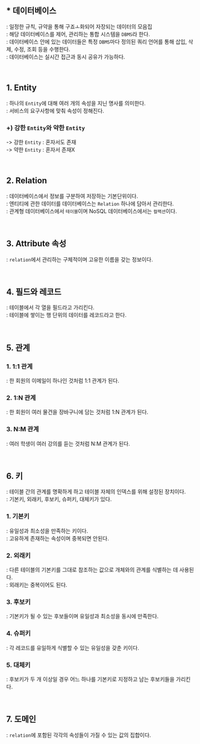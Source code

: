 ## * 데이터베이스
: 일정한 규칙, 규약을 통해 구죠ㅗ화되어 자장되는 데이터의 모음집  
: 해당 데이터베이스를 제어, 관리하는 통합 시스템을 `DBMS`라 한다.  
: 데이터베이스 안에 있는 데이터들은 특정 `DBMS`마다 정의된 쿼리 언어를 통해 삽입, 삭제, 수정, 조회 등을 수행한다.  
: 데이터베이스는 실시간 접근과 동시 공유가 가능하다.

 <br/>

## 1. Entity
: 하나의 `Entity`에 대해 여러 개의 속성을 지닌 명사를 의미한다.  
: 서비스의 요구사항에 맞춰 속성이 정해진다.  

### +) 강한 `Entity`와 약한 `Entity`  
-> 강한 `Entity` : 혼자서도 존재  
-> 약한 `Entity` : 혼자서 존재X

<br/>

## 2. Relation
: 데이터베이스에서 정보를 구분하여 저장하는 기본단위이다.  
: 엔티티에 관한 데이터를 데이터베이스는 `Relation` 하나에 담아서 관리한다.  
: 관계형 데이터베이스에서 `테이블`이며 NoSQL 데이터베이스에서는 `컬랙션`이다.  

<br/>

## 3. Attribute 속성
: `relation`에서 관리하는 구체적이며 고유한 이름을 갖는 정보이다.   

<br/>

## 4. 필드와 레코드
: 테이블에서 각 열을 필드라고 가리킨다.    
: 테이블에 쌓이는 행 단위의 데이터를 레코드라고 한다.  

<br/>

## 5. 관계
### 1. 1:1 관계
: 한 회원의 이메일이 하나인 것처럼 1:1 관계가 된다.  

### 2. 1:N 관계
: 한 회원이 여러 물건을 장바구니에 담는 것처럼 1:N 관계가 된다.  

### 3. N:M 관계
: 여러 학생이 여러 강의를 듣는 것처럼 N:M 관계가 된다.  

<br/>

## 6. 키
: 테이블 간의 관계를 명확하게 하고 테이블 자체의 인덱스를 위해 설정된 장치이다.  
: 기본키, 외래키, 후보키, 슈퍼키, 대체키가 있다.   
### 1. 기본키
: 유일성과 최소성을 만족하는 키이다.  
: 고유하게 존재하는 속성이며 중복되면 안된다.  
### 2. 외래키
: 다른 테이블의 기본키를 그대로 참조하는 값으로 개체와의 관계를 식별하는 데 사용된다.  
: 외래키는 중복이어도 된다.  
### 3. 후보키
: 기본키가 될 수 있는 후보들이며 유일성과 최소성을 동시에 만족한다.  
### 4. 슈퍼키
: 각 레코드를 유일하게 식별할 수 있는 유일성을 갖춘 키이다.  
### 5. 대체키
: 후보키가 두 개 이상일 경우 어느 하나를 기본키로 지정하고 남는 후보키들을 가리킨다.  


<br/>

## 7. 도메인
: `relation`에 포함된 각각의 속성들이 가질 수 있는 값의 집합이다.  

<br/>